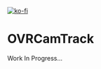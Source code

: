 [![ko-fi](https://ko-fi.com/img/githubbutton_sm.svg)](https://ko-fi.com/R6R52VMYA)

# OVRCamTrack
Work In Progress...
